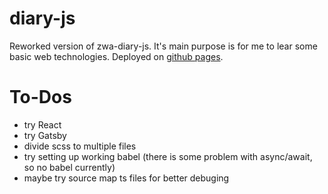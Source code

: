 # diary-js

Reworked version of zwa-diary-js. It's main purpose is for me to lear some basic web technologies.
Deployed on [github pages](https://shetr.github.io/diary-js/).

# To-Dos

* try React
* try Gatsby
* divide scss to multiple files 
* try setting up working babel (there is some problem with async/await, so no babel currently)
* maybe try source map ts files for better debuging